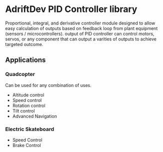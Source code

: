# AdriftDev PID Controller library

Proportional, integral, and derivative controller module designed to allow easy calculation of outputs based on feedback loop from plant equipment (sensors / microcontrollers). output of PID controller can control motors, servos, or any component that can output a varities of outputs to achieve targeted outcome.

## Applications

### Quadcopter

Can be used for any combination of uses.

- Altitude control
- Speed control
- Rotation control
- Tilt control
- Advanced Navigation

### Electric Skateboard

- Speed Control
- Brake Control
